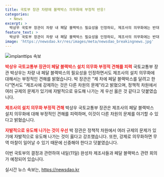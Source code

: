 ```yaml
---
title: 국토부 장관 차량에 블랙박스 의무화에 부정적 반응!
categories:
  - News
excerpt: >
  박상우 국토부 장관이 차량 내 페달 블랙박스 필요성을 인정하되, 제조사의 의무화에는 반대 입장을 피력했습니다. 국회 국토위 전체회의에서 개인적으로 블랙박스를 달겠다고 밝히면서도 강제 의무화는 다른 문제를 야기할 수 있다고 언급했습니다. 또한, 자발적 유도가 옳다며 무역 마찰에 대한 우려도 표명했습니다. 시청 역주행 사고와 관련하여 내일 완성차 업체와 회의를 갖기로 했습니다. (단어 수: 71, 문자 수: 394)
feature_text: >
  박상우 국토부 장관이 차량 내 페달 블랙박스 필요성을 인정하되, 제조사의 의무화에는 반대 입장을 피력했습니다. 국회 국토위 전체회의에서 개인적으로 블랙박스를 달겠다고 밝히면서도 강제 의무화는 다른 문제를 야기할 수 있다고 언급했습니다. 또한, 자발적 유도가 옳다며 무역 마찰에 대한 우려도 표명했습니다. 시청 역주행 사고와 관련하여 내일 완성차 업체와 회의를 갖기로 했습니다. (단어 수: 71, 문자 수: 394)
image: 'https://newsdao.kr/res/images/meta/newsdao_breakingnews.jpg'
---
```


<p><img src="https://newsdao.kr/res/images/meta/newsdao_breakingnews.jpg" alt="implanttips 속보" /></p>

<p><b><span style="color: #ee2323;">박상우 국토교통부 장관이 페달 블랙박스 설치 의무화 부정적 견해를 피력</span></b>
국토교통부 장관 박상우는 차량 내 페달 블랙박스의 필요성을 인정하면서도 제조사의 설치 의무화에 대해서는 부정적인 견해를 밝혔습니다. 박 장관은 "제 차에 페달 블랙박스를 달려고 한다"면서도 "제조사에 강제하는 것은 다른 차원의 문제"라고 밝혔으며, 정책적 차원에서 여러 규제의 문제가 있기에 자발적으로 유도해 나가는 게 우선 옳은 것 같다고 덧붙였습니다.</p>

<p><b><span style="color: #ee2323;">제조사의 설치 의무화 부정적 견해</span></b>
박상우 국토교통부 장관은 제조사의 페달 블랙박스 설치 의무화에 대해 부정적인 견해를 피력하며, 이것이 다른 차원의 문제를 야기할 수 있다고 밝혔습니다.</p>

<p><b><span style="color: #ee2323;">자발적으로 유도해 나가는 것이 우선</span></b>
박 장관은 정책적 차원에서 여러 규제의 문제가 있기에 자발적으로 유도해 나가는 것이 옳다고 강조했습니다. 또한, 강제로 의무화하면 무역 마찰이 일어날 수 있기 때문에 신중해야 한다고 덧붙였습니다.</p>

<p>이번 국토부의 결정과 관련하여 내일(11일) 완성차 제조사들과 페달 블랙박스 관련 회의가 예정되어 있습니다.</p>
실시간 뉴스 속보는, <a href="https://newsdao.kr" rel="dofollow">https://newsdao.kr</a>


